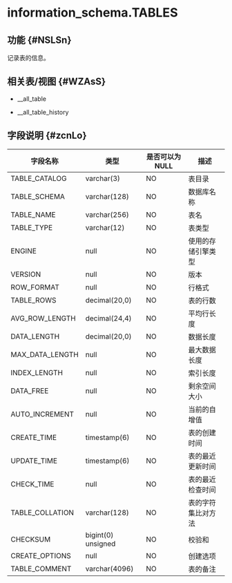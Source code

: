 information_schema.TABLES 
==============================================



功能 {#NSLSn}
-----------

记录表的信息。

相关表/视图 {#WZAsS}
---------------

* __all_table

  

* __all_table_history

  




字段说明 {#zcnLo}
-------------



|      字段名称       |         类型         | 是否可以为 NULL |    描述     |
|-----------------|--------------------|------------|-----------|
| TABLE_CATALOG   | varchar(3)         | NO         | 表目录       |
| TABLE_SCHEMA    | varchar(128)       | NO         | 数据库名称     |
| TABLE_NAME      | varchar(256)       | NO         | 表名        |
| TABLE_TYPE      | varchar(12)        | NO         | 表类型       |
| ENGINE          | null               | NO         | 使用的存储引擎类型 |
| VERSION         | null               | NO         | 版本        |
| ROW_FORMAT      | null               | NO         | 行格式       |
| TABLE_ROWS      | decimal(20,0)      | NO         | 表的行数      |
| AVG_ROW_LENGTH  | decimal(24,4)      | NO         | 平均行长度     |
| DATA_LENGTH     | decimal(20,0)      | NO         | 数据长度      |
| MAX_DATA_LENGTH | null               | NO         | 最大数据长度    |
| INDEX_LENGTH    | null               | NO         | 索引长度      |
| DATA_FREE       | null               | NO         | 剩余空间大小    |
| AUTO_INCREMENT  | null               | NO         | 当前的自增值    |
| CREATE_TIME     | timestamp(6)       | NO         | 表的创建时间    |
| UPDATE_TIME     | timestamp(6)       | NO         | 表的最近更新时间  |
| CHECK_TIME      | null               | NO         | 表的最近检查时间  |
| TABLE_COLLATION | varchar(128)       | NO         | 表的字符集比对方法 |
| CHECKSUM        | bigint(0) unsigned | NO         | 校验和       |
| CREATE_OPTIONS  | null               | NO         | 创建选项      |
| TABLE_COMMENT   | varchar(4096)      | NO         | 表的备注      |



